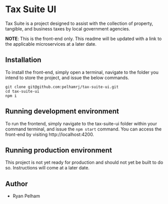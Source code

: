 # Tax Suite UI

Tax Suite is a project designed to assist with the collection of property, tangible, and business taxes by local government agencies.

**NOTE**: This is the front-end only. This readme will be updated with a link to the applicable microservices at a later date.

## Installation

To install the front-end, simply open a terminal, navigate to the folder you intend to store the project, and issue the below commands.

```SH
git clone git@github.com:pelhamrj/tax-suite-ui.git
cd tax-suite-ui
npm i
```

## Running development environment

To run the frontend, simply navigate to the tax-suite-ui folder within your command terminal, and issue the `npm start` command. You can access the front-end by visiting http://localhost:4200.

## Running production environment

This project is not yet ready for production and should not yet be built to do so. Instructions will come at a later date.

## Author

- Ryan Pelham
